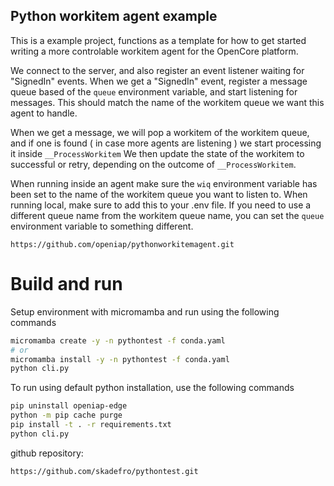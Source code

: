 ## Python workitem agent example
This is a example project, functions as a template for how to get started writing a more controlable workitem agent for the OpenCore platform.

We connect to the server, and also register an event listener waiting for "SignedIn" events. 
When we get a "SignedIn" event, register a message queue based of the `queue` environment variable, and start listening for messages.
This should match the name of the workitem queue we want this agent to handle.

When we get a message, we will pop a workitem of the workitem queue, and if one is found ( in case more agents are listening )
we start processing it inside `__ProcessWorkitem` 
We then update the state of the workitem to successful or retry, depending on the outcome of `__ProcessWorkitem`.

When running inside an agent make sure the `wiq` environment variable has been set to the name of the workitem queue you want to listen to.
When running local, make sure to add this to your .env file.
If you need to use a different queue name from the workitem queue name, you can set the `queue` environment variable to something different.

```
https://github.com/openiap/pythonworkitemagent.git
```

# Build and run
Setup environment with micromamba and run using the following commands
```bash
micromamba create -y -n pythontest -f conda.yaml
# or
micromamba install -y -n pythontest -f conda.yaml
python cli.py 
```
To run using default python installation, use the following commands
```bash
pip uninstall openiap-edge
python -m pip cache purge
pip install -t . -r requirements.txt
python cli.py 
```
github repository:

```
https://github.com/skadefro/pythontest.git 
```